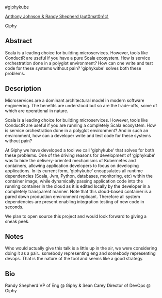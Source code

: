 #giphykube

[Anthony Johnson & Randy Shepherd (aut0mat0n1c)](http://twitter.com/aut0mat0n1c)

Giphy

## Abstract

Scala is a leading choice for building microservices. However, tools like ConductR are useful if you have a pure Scala ecosystem. How is service orchestration done in a polyglot environment? How can one write and test code for these systems without pain?  'giphykube' solves both these problems.

## Description

Microservices are a dominant architectural model in modern software engineering. The benefits are understood but so are the trade-offs, some of which are operational in nature. 

Scala is a leading choice for building microservices. However, tools like ConductR are useful if you are running a completely Scala ecosystem. How is service orchestration done in a polyglot environment? And in such an environment, how can a developer write and test code for these systems without pain? 

At Giphy we have developed a tool we call 'giphykube' that solves for both these problems. One of the driving reasons for development of ‘giphykube’ was to hide the delivery-oriented mechanisms of Kubernetes and containers, allowing application developers to focus on developing applications. In its current form, ‘giphykube’ encapsulates all runtime dependencies (Scala, Jvm, Python, databases, monitoring, etc) within the container image, while dynamically passing application code into the running container in the cloud as it is edited locally by the developer in a completely transparent manner. Note that this cloud-based container is a pared down production environment replicant. Therefore all system dependencies are present enabling integration testing of new code in seconds.

We plan to open source this project and would look forward to giving a sneak peek.

## Notes

Who would actually give this talk is a little up in the air, we were considering doing it as a pair.. somebody representing eng and somebody representing devops. That is the nature of the tool and seems like a good strategy. 

## Bio
  
Randy Shepherd VP of Eng @ Giphy & Sean Carey Director of DevOps @ Giphy
